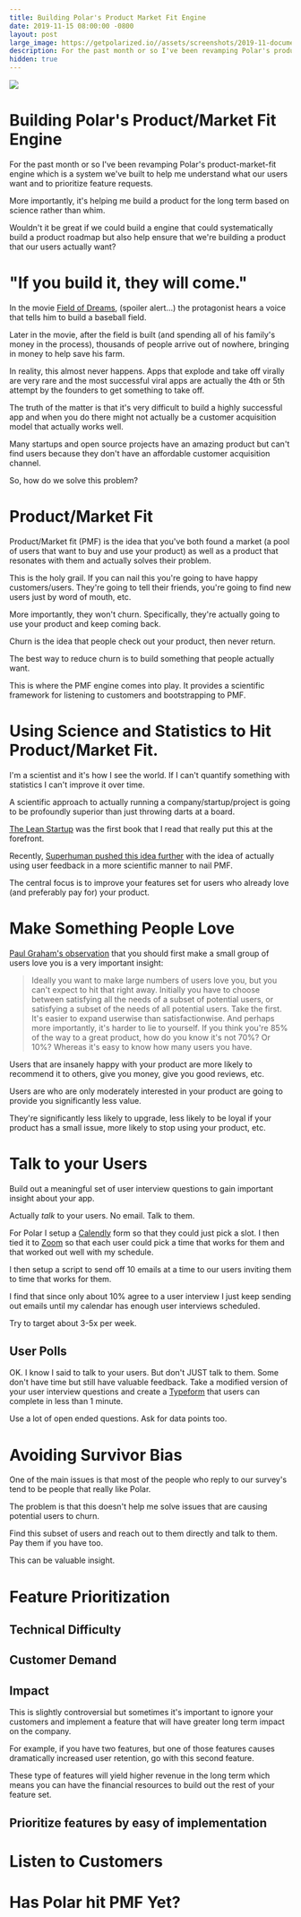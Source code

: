 ```yaml
---
title: Building Polar's Product Market Fit Engine
date: 2019-11-15 08:00:00 -0800
layout: post
large_image: https://getpolarized.io//assets/screenshots/2019-11-document-view.png
description: For the past month or so I've been revamping Polar's product-market-fit engine which is a system we've built to help me understand what our users want and to prioritize feature requests.
hidden: true
---
```


<img class="img-fluid border border-dark rounded" src="https://getpolarized.io//assets/screenshots/2019-11-document-view.png">

# Building Polar's Product/Market Fit Engine

For the past month or so I've been revamping Polar's product-market-fit engine which is a system we've built to help me
understand what our users want and to prioritize feature requests.

More importantly, it's helping me build a product for the long term based on science rather than whim.

Wouldn't it be great if we could build a engine that could systematically build a product roadmap but also help ensure 
that we're building a product that our users actually want? 

# "If you build it, they will come."

In the movie [Field of Dreams](https://www.youtube.com/watch?v=NOPTByHw5RA), (spoiler alert...) the protagonist hears a
voice that tells him to build a baseball field.

Later in the movie, after the field is built (and spending all of his family's money in the process), thousands of people
arrive out of nowhere, bringing in money to help save his farm.

In reality, this almost never happens.  Apps that explode and take off virally are very rare and the most successful
viral apps are actually the 4th or 5th attempt by the founders to get something to take off.

The truth of the matter is that it's very difficult to build a highly successful app and when you do there might
not actually be a customer acquisition model that actually works well.

Many startups and open source projects have an amazing product but can't find users because they don't have an
affordable customer acquisition channel.

So, how do we solve this problem?

# Product/Market Fit 

Product/Market fit (PMF) is the idea that you've both found a market (a pool of users that want to buy and use your 
product) as well as a product that resonates with them and actually solves their problem.

This is the holy grail.  If you can nail this you're going to have happy customers/users.  They're going to tell their 
friends, you're going to find new users just by word of mouth, etc.

More importantly, they won't churn.  Specifically, they're actually going to use your product and keep coming back.

Churn is the idea that people check out your product, then never return.

The best way to reduce churn is to build something that people actually want.

This is where the PMF engine comes into play.  It provides a scientific framework for listening to customers and 
bootstrapping to PMF. 

# Using Science and Statistics to Hit Product/Market Fit. 

I'm a scientist and it's how I see the world. If I can't quantify something with statistics I can't 
improve it over time.  

A scientific approach to actually running a company/startup/project is going to be profoundly superior than just throwing
darts at a board.

[The Lean Startup](http://theleanstartup.com/) was the first book that I read that really put this at the forefront.

Recently, [Superhuman pushed this idea further](https://firstround.com/review/how-superhuman-built-an-engine-to-find-product-market-fit/) with
the idea of actually using user feedback in a more scientific manner to nail PMF.  

The central focus is to improve your features set for users who already love (and preferably pay for) your product.

# Make Something People Love

[Paul Graham's observation](http://www.paulgraham.com/13sentences.html) that you should first make a small group of users love you is a very important insight:

> Ideally you want to make large numbers of users love you, but you can't expect to hit that right away. Initially you
have to choose between satisfying all the needs of a subset of potential users, or satisfying a subset of the needs of
all potential users. Take the first. It's easier to expand userwise than satisfactionwise. And perhaps more importantly,
it's harder to lie to yourself. If you think you're 85% of the way to a great product, how do you know it's not 70%? Or
10%? Whereas it's easy to know how many users you have.

Users that are insanely happy with your product are more likely to recommend it to others, give you money, give you good reviews, etc.

Users are who are only moderately interested in your product are going to provide you significantly less value. 

They're significantly less likely to upgrade, less likely to be loyal if your product has a small issue, more likely to
stop using your product, etc.

# Talk to your Users

Build out a meaningful set of user interview questions to gain important insight about your app.

Actually *talk* to your users.  No email.  Talk to them.

For Polar I setup a [Calendly](https://calendly.com/) form so that they could just pick a slot. I then tied it to [Zoom](http://bit.ly/33W6LsC) so
that each user could pick a time that works for them and that worked out well with my schedule.

I then setup a script to send off 10 emails at a time to our users inviting them to time that works for them.

I find that since only about 10% agree to a user interview I just keep sending out emails until my calendar has enough
user interviews scheduled.

Try to target about 3-5x per week.

## User Polls

OK.  I know I said to talk to your users.  But don't JUST talk to them.  Some don't have time but still have valuable 
feedback.  Take a modified version of your user interview questions and create a [Typeform](http://referral.typeform.com/mteHQSg) that
users can complete in less than 1 minute.

Use a lot of open ended questions.  Ask for data points too.   

# Avoiding Survivor Bias

One of the main issues is that most of the people who reply to our survey's tend to be people that really like Polar.

The problem is that this doesn't help me solve issues that are causing potential users to churn.

Find this subset of users and reach out to them directly and talk to them. Pay them if you have too.

This can be valuable insight. 

# Feature Prioritization

## Technical Difficulty

## Customer Demand

## Impact

This is slightly controversial but sometimes it's important to ignore your customers and implement a feature that will
have greater long term impact on the company.

For example, if you have two features, but one of those features causes dramatically increased user retention, go with 
this second feature.

These type of features will yield higher revenue in the long term which means you can have the financial resources
to build out the rest of your feature set.

## Prioritize features by easy of implementation 

# Listen to Customers 

# Has Polar hit PMF Yet?

